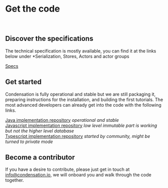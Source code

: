 <h1>
  Get the code
</h1>

<br>

## Discover the specifications

The technical specification is mostly available, you can find it at the links below under *Serialization, Stores, Actors and actor groups<br>

[Specs](https://condensation.io/) 


## Get started

Condensation is fully operational and stable but we are still packaging it, preparing instructions for the installation, and building the first tutorials. The most advanced developers can already get into the code with the following links.<br>

[Java implementation repository](https://github.com/CondensationDS/Condensation-java) *operational and stable*<br>
[Javascript implementation repository](https://github.com/CondensationDS/Condensation-Javascript) *low level immutable part is working but not the higher level database*<br>
[Typescript implementation repository](https://github.com/CondensationDS/Condensation-Typescript) *started by community, might be turned to private mode*<br>

## Become a contributor

If you have a desire to contribute, please just get in touch at info@condensation.io, we will onboard you and walk through the code together.
